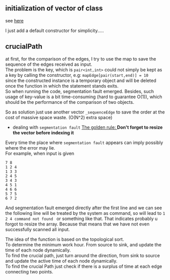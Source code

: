 ## initialization of vector of class 
see [here](https://stackoverflow.com/questions/6142830/how-do-i-initialize-a-stl-vector-of-objects-who-themselves-have-non-trivial-cons)

I just add a default constructor for simplicity.....

## crucialPath
at first, for the comparison of the edges, I try to use the map to save the sequence of the edges received as input.   
The problem is the key, which is `pair<int,int>` could not simply be kept as a key by calling the constructor, e.g:
`mapEdge[pair(start,end)] = 10`  
since the constructed instance is a temporary object and will be deleted once the function in which the statement stands exits.   
So when running the code, segmentation fault emerged. Besides, such usage of key-value is a bit time-consuming (hard to guarantee O(1)), which should be the performance of the comparison of two objects.  

So as solution just use another vector `_sequenceEdge`  to save the order at the cost of massive space waste. (O(N^2) extra space)  

* dealing with `segmentation fault`
<ins>The golden rule: </ins>
**Don't forget to resize the vector before indexing it**

Every time the place where `segmentation fault` appears can imply possibly where the error may lie.  
For example, when input is given 
```
7 8
1 2 4
1 3 3
2 4 5
3 4 3
4 5 1
4 6 6
5 7 5
6 7 2
```  
And segmentation fault emerged directly after the first line and 
we can see the following line will be treated by the system as command, so will lead to 
`1 2 4 command not found ` or something like that. That indicates probably u forgot to resize the array. Because that means that we have not even successfully scanned all input.

The idea of the function is based on the topological sort.  
To determine the minimum work hour. From source to sink, and update the time of each node dynamically.  
To find the crucial path, just turn around the direction, from sink to source and update the active time of each node dynamically.  
To find the crucial Path just check if there is a surplus of time at each edge connecting two points.